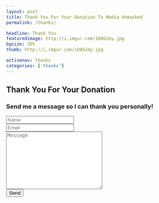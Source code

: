 ```yaml
---
layout: post
title: Thank You For Your Donation To Media Unmasked
permalink: /thanks/

headline: Thank You
featuredimage: http://i.imgur.com/1O8GiUy.jpg
bgsize: 30%
thumb: http://i.imgur.com/1O8GiUy.jpg

activenav: thanks
categories: ['thanks']
---
```

<div class="bg-success text-center">
	<h2>Thank You For Your Donation</h2>
	<h3>Send me a message so I can thank you personally!</h3>
</div>

<form style="margin: 0 auto; max-width: 800px;" action="http://getsimpleform.com/messages?form_api_token=f62694a077723efa7c7bf7421e0482aa" method="post">
	<!-- the redirect_to is optional, the form will redirect to the referrer on submission -->
	<input type='hidden' name='redirect_to' value='{{ site.url }}/contact/success' />
	<!-- all your input fields here.... -->
	<div class="form-group"><input class="form-control" type="name" placeholder="Name" name="name"></div>
	<div class="form-group"><input class="form-control" type="email" placeholder="Email" name="email"></div>
	<div class="form-group"><textarea class="form-control" name="message" id="" cols="30" rows="10" placeholder="Message"></textarea></div>
	<div class="form-group" style="max-width: 60px;"><input class="form-control" type="submit" value="Send"></div>
</form>